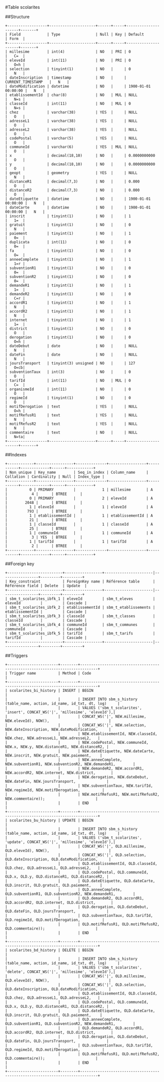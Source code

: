 #Table scolarites

##Structure

    +------------------+---------------------+------+-----+---------------------+-------+
    | Field            | Type                | Null | Key | Default             | Form  |
    +------------------+---------------------+------+-----+---------------------+-------+
    | millesime        | int(4)              | NO   | PRI | 0                   |   C=  |
    | eleveId          | int(11)             | NO   | PRI | 0                   |   O=h |
    | selection        | tinyint(1)          | NO   |     | 0                   |   N   |
    | dateInscription  | timestamp           | NO   |     | CURRENT_TIMESTAMP   |   N   |
    | dateModification | datetime            | NO   |     | 1900-01-01 00:00:00 |   N   |
    | etablissementId  | char(8)             | NO   | MUL | NULL                |   N=s |
    | classeId         | int(11)             | NO   | MUL | 0                   |   N=s |
    | chez             | varchar(38)         | YES  |     | NULL                |   O   |
    | adresseL1        | varchar(38)         | YES  |     | NULL                |   O   |
    | adresseL2        | varchar(38)         | YES  |     | NULL                |   O   |
    | codePostal       | varchar(5)          | YES  |     | NULL                |   O   |
    | communeId        | varchar(6)          | YES  | MUL | NULL                |   O   |
    | x                | decimal(18,10)      | NO   |     | 0.0000000000        |   O   |
    | y                | decimal(18,10)      | NO   |     | 0.0000000000        |   O   |
    | geopt            | geometry            | YES  |     | NULL                |   N   |
    | distanceR1       | decimal(7,3)        | NO   |     | 0.000               |   O   |
    | distanceR2       | decimal(7,3)        | NO   |     | 0.000               |   O   |
    | dateEtiquette    | datetime            | NO   |     | 1900-01-01 00:00:00 |   N   |
    | dateCarte        | datetime            | NO   |     | 1900-01-01 00:00:00 |   N   |
    | inscrit          | tinyint(1)          | NO   |     | 1                   |   1=  |
    | gratuit          | tinyint(1)          | NO   |     | 0                   |   N   |
    | paiement         | tinyint(1)          | NO   |     | 1                   |   0=  |
    | duplicata        | int(11)             | NO   |     | 0                   |   0=  |
    | fa               | tinyint(1)          | NO   |     | 0                   |   O=  |
    | anneeComplete    | tinyint(1)          | NO   |     | 1                   |   1=r |
    | subventionR1     | tinyint(1)          | NO   |     | 0                   |   0=  |
    | subventionR2     | tinyint(1)          | NO   |     | 0                   |   0=  |
    | demandeR1        | tinyint(1)          | NO   |     | 1                   |   1=  |
    | demandeR2        | tinyint(1)          | NO   |     | 0                   |   C=r |
    | accordR1         | tinyint(1)          | NO   |     | 1                   |   N   |
    | accordR2         | tinyint(1)          | NO   |     | 1                   |   N   |
    | internet         | tinyint(1)          | NO   |     | 1                   |   1=  |
    | district         | tinyint(1)          | NO   |     | 0                   |   O   |
    | derogation       | tinyint(1)          | NO   |     | 0                   |   O=h |
    | dateDebut        | date                | NO   |     | NULL                |   N   |
    | dateFin          | date                | NO   |     | NULL                |   N   |
    | joursTransport   | tinyint(3) unsigned | NO   |     | 127                 |   O=cb|
    | subventionTaux   | int(3)              | NO   |     | 0                   |   O   |
    | tarifId          | int(11)             | NO   | MUL | 0                   |   C=  |
    | organismeId      | int(11)             | NO   |     | 0                   |   O   |
    | regimeId         | tinyint(1)          | NO   |     | 0                   |   O   |
    | motifDerogation  | text                | YES  |     | NULL                |   O=h |
    | motifRefusR1     | text                | YES  |     | NULL                |   N   |
    | motifRefusR2     | text                | YES  |     | NULL                |   N   |
    | commentaire      | text                | NO   |     | NULL                |   N=ta|
    +------------------+---------------------+------+-----+---------------------+-------+

##Indexes

    +------------+-----------------+--------------+-----------------+-----------+-------------+------+------------+
    | Non_unique | Key_name        | Seq_in_index | Column_name     | Collation | Cardinality | Null | Index_type |
    +------------+-----------------+--------------+-----------------+-----------+-------------+------+------------+
    |          0 | PRIMARY         |            1 | millesime       | A         |           4 |      | BTREE      |
    |          0 | PRIMARY         |            2 | eleveId         | A         |        2048 |      | BTREE      |
    |          1 | eleveId         |            1 | eleveId         | A         |         793 |      | BTREE      |
    |          1 | etablissementId |            1 | etablissementId | A         |          21 |      | BTREE      |
    |          1 | classeId        |            1 | classeId        | A         |          25 |      | BTREE      |
    |          1 | communeId       |            1 | communeId       | A         |           3 | YES  | BTREE      |
    |          1 | tarifId         |            1 | tarifId         | A         |           2 |      | BTREE      |
    +------------+-----------------+--------------+-----------------+-----------+-------------+------+------------+
    
##Foreign key
    
    +-------------------------+-----------------+----------------------|-----------------+---------+---------+
    | Key_constraint          | ForeignKey name | Référence table      | Référence field | Delete  | Update  |
    +-------------------------+-----------------+----------------------|-----------------+---------+---------+
    | sbm_t_scolarites_ibfk_1 | eleveId         | sbm_t_eleves         | eleveId         |         | Cascade |
    | sbm_t_scolarites_ibfk_2 | etablissementId | sbm_t_etablissements | etablissementId |         | Cascade |
    | sbm_t_scolarites_ibfk_3 | classeId        | sbm_t_classes        | classeId        |         | Cascade |
    | sbm_t_scolarites_ibfk_4 | communeId       | sbm_t_communes       | communeId       |         | Cascade |
    | sbm_t_scolarites_ibfk_5 | tarifId         | sbm_t_tarifs         | tarifId         |         | Cascade |
    +-------------------------+-----------------+----------------------|-----------------+---------+---------+
    
##Triggers

    +-----------------------+--------+------------------------------------------------------------------------------+
    | Trigger name          | Method | Code                                                                         |
    +-----------------------+--------+------------------------------------------------------------------------------+
    | scolarites_bi_history | INSERT | BEGIN                                                                        |
    |                       |        | INSERT INTO sbm_s_history (table_name, action, id_name, id_txt, dt, log)     |
    |                       |        | VALUES ('sbm_t_scolarites', 'insert', CONCAT_WS('|', 'millesime', 'eleveId'),|
    |                       |        | CONCAT_WS('|', NEW.millesime, NEW.eleveId), NOW(),                           |
    |                       |        | CONCAT_WS('|', NEW.selection, NEW.dateInscription, NEW.dateModification,     |
    |                       |        | NEW.etablissementId, NEW.classeId, NEW.chez, NEW.adresseL1, NEW.adresseL2,   |
    |                       |        | NEW.codePostal, NEW.communeId, NEW.x, NEW.y, NEW.distanceR1, NEW.distanceR2, |
    |                       |        | NEW.dateEtiquette, NEW.dateCarte, NEW.inscrit, NEW.gratuit, NEW.paiement,    |
    |                       |        | NEW.anneeComplete, NEW.subventionR1, NEW.subventionR2, NEW.demandeR1,        |
    |                       |        | NEW.demandeR2, NEW.accordR1, NEW.accordR2, NEW.internet, NEW.district,       |
    |                       |        | NEW.derogation, NEW.dateDebut, NEW.dateFin, NEW.joursTransport,              |
    |                       |        | NEW.subventionTaux, NEW.tarifId, NEW.regimeId, NEW.motifDerogation,          |
    |                       |        | NEW.motifRefusR1, NEW.motifRefusR2, NEW.commentaire));                       |
    |                       |        | END                                                                          |
    +-----------------------+--------+------------------------------------------------------------------------------+
    | scolarites_bu_history | UPDATE | BEGIN                                                                        |
    |                       |        | INSERT INTO sbm_s_history (table_name, action, id_name, id_txt, dt, log)     |
    |                       |        | VALUES ('sbm_t_scolarites', 'update', CONCAT_WS('|', 'millesime', 'eleveId'),|
    |                       |        | CONCAT_WS('|', OLD.millesime, OLD.eleveId), NOW(),                           |
    |                       |        | CONCAT_WS('|', OLD.selection, OLD.dateInscription, OLD.dateModification,     |
    |                       |        | OLD.etablissementId, OLD.classeId, OLD.chez, OLD.adresseL1, OLD.adresseL2,   |
    |                       |        | OLD.codePostal, OLD.communeId, OLD.x, OLD.y, OLD.distanceR1, OLD.distanceR2, |
    |                       |        | OLD.dateEtiquette, OLD.dateCarte, OLD.inscrit, OLD.gratuit, OLD.paiement,    |
    |                       |        | OLD.anneeComplete, OLD.subventionR1, OLD.subventionR2, NEW.demandeR1,        |
    |                       |        | OLD.demandeR2, OLD.accordR1, OLD.accordR2, OLD.internet, OLD.district,       |
    |                       |        | OLD.derogation, OLD.dateDebut, OLD.dateFin, OLD.joursTransport,              |
    |                       |        | OLD.subventionTaux, OLD.tarifId, OLD.regimeId, OLD.motifDerogation,          |
    |                       |        | OLD.motifRefusR1, OLD.motifRefusR2, OLD.commentaire));                       |
    |                       |        | END                                                                          |
    +-----------------------+--------+------------------------------------------------------------------------------+
    | scolarites_bd_history | DELETE | BEGIN                                                                        |
    |                       |        | INSERT INTO sbm_s_history (table_name, action, id_name, id_txt, dt, log)     |
    |                       |        | VALUES ('sbm_t_scolarites', 'delete', CONCAT_WS('|', 'millesime', 'eleveId'),|
    |                       |        | CONCAT_WS('|', OLD.millesime, OLD.eleveId), NOW(),                           |
    |                       |        | CONCAT_WS('|', OLD.selection, OLD.dateInscription, OLD.dateModification,     |
    |                       |        | OLD.etablissementId, OLD.classeId, OLD.chez, OLD.adresseL1, OLD.adresseL2,   |
    |                       |        | OLD.codePostal, OLD.communeId, OLD.x, OLD.y, OLD.distanceR1, OLD.distanceR2, |
    |                       |        | OLD.dateEtiquette, OLD.dateCarte, OLD.inscrit, OLD.gratuit, OLD.paiement,    |
    |                       |        | OLD.anneeComplete, OLD.subventionR1, OLD.subventionR2, NEW.demandeR1,        |
    |                       |        | OLD.demandeR2, OLD.accordR1, OLD.accordR2, OLD.internet, OLD.district,       |
    |                       |        | OLD.derogation, OLD.dateDebut, OLD.dateFin, OLD.joursTransport,              |
    |                       |        | OLD.subventionTaux, OLD.tarifId, OLD.regimeId, OLD.motifDerogation,          |
    |                       |        | OLD.motifRefusR1, OLD.motifRefusR2, OLD.commentaire));                       |
    |                       |        | END                                                                          |
    +-----------------------+--------+------------------------------------------------------------------------------+